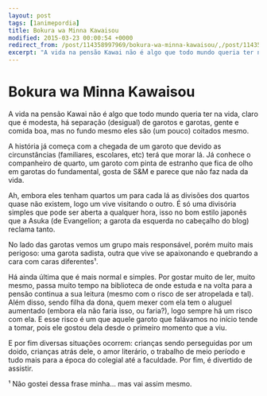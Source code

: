 ```yaml
---
layout: post
tags: [1animepordia]
title: Bokura wa Minna Kawaisou
modified: 2015-03-23 00:00:54 +0000
redirect_from: /post/114358997969/bokura-wa-minna-kawaisou/,/post/114358997969/
excerpt: "A vida na pensão Kawai não é algo que todo mundo queria ter na vida, claro que é modesta, há separação (desigual) de garotos e garotas, gente e comida boa, mas no fundo mesmo eles são (um pouco) coitados mesmo."
---
```


Bokura wa Minna Kawaisou
========================

A vida na pensão Kawai não é algo que todo mundo queria ter na vida,
claro que é modesta, há separação (desigual) de garotos e garotas, gente
e comida boa, mas no fundo mesmo eles são (um pouco) coitados mesmo.

A história já começa com a chegada de um garoto que devido as
circunstâncias (familiares, escolares, etc) terá que morar lá. Já
conhece o companheiro de quarto, um garoto com pinta de estranho que
fica de olho em garotas do fundamental, gosta de S&M e parece que não
faz nada da vida.

Ah, embora eles tenham quartos um para cada lá as divisões dos quartos
quase não existem, logo um vive visitando o outro. É só uma divisória
simples que pode ser aberta a qualquer hora, isso no bom estilo japonês
que a Asuka (de Evangelion; a garota da esquerda no cabeçalho do blog)
reclama tanto.

No lado das garotas vemos um grupo mais responsável, porém muito mais
perigoso: uma garota sadista, outra que vive se apaixonando e quebrando
a cara com caras diferentes¹.

Há ainda última que é mais normal e simples. Por gostar muito de ler,
muito mesmo, passa muito tempo na biblioteca de onde estuda e na volta
para a pensão continua a sua leitura (mesmo com o risco de ser
atropelada e tal). Além disso, sendo filha da dona, quem mexer com ela
tem o aluguel aumentado (embora ela não faria isso, ou faria?), logo
sempre há um risco com ela. E esse risco é um que aquele garoto que
falávamos no início tende a tomar, pois ele gostou dela desde o primeiro
momento que a viu.

E por fim diversas situações ocorrem: crianças sendo perseguidas por um
doido, crianças atrás dele, o amor literário, o trabalho de meio período
e tudo mais para a época do colegial até a faculdade. Por fim, é
divertido de assistir.

<!-- more -->

¹ Não gostei dessa frase minha… mas vai assim mesmo.


